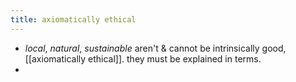 ```yaml
---
title: axiomatically ethical
---
```


- *local*, *natural*, *sustainable* aren't & cannot be intrinsically good, [[axiomatically ethical]]. they must be explained in terms.
-